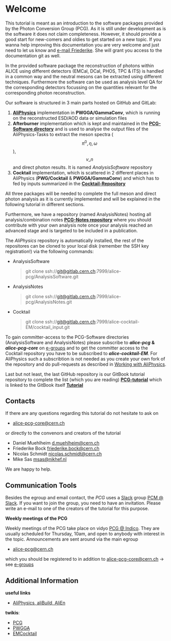 # Welcome

This tutorial is meant as an introduction to the software packages provided by the Photon Conversion Group \(PCG\). As it is still under development as is the software it does not claim completeness. However, it should provide a good start for new-comers and oldies to get started on a new topic. If you wanna help improving this documentation you are very welcome and just need to let us know and [e-mail Friederike](mailto:friederike.bock@cern.ch). She will grant you access to the documentation git as well.

In the provided software package the reconstruction of photons within ALICE using different detectors \(EMCal, DCal, PHOS, TPC & ITS\) is handled in a common way and the neutral mesons can be extracted using different techniques. Furthermore the software can be used as analysis level QA for the corresponding detectors focussing on the quantities relevant for the corresponding photon reconstruction.

Our software is structured in 3 main parts hosted on GitHub and GitLab:

1. [**AliPhysics**](https://github.com/alisw/AliPhysics) implementation in **PWGGA/GammaConv**, which is running on the reconstructed ESD/AOD data or simulation files
2. **Afterburner** implementation which is kept and maintained in the [**PCG-Software directory**](https://gitlab.cern.ch/alice-pcg/AnalysisSoftware) and is used to analyse the output files of the AliPhysics-Tasks to extract the meson spectra \($$\pi^0, \eta, \omega$$\), $$v\_n$$ and direct photon results. It is named _AnalysisSoftware_ repository
3. **Cocktail** implementation, which is scattered in 2 different places in AliPhysics \(**PWG/Cocktail** & **PWGGA/GammaConv**\) and which has to fed by inputs summarized in the [**Cocktail-Repository**](https://gitlab.cern.ch/alice-cocktail-EM/cocktail_input)

All three packages will be needed to complete the full meson and direct photon analysis as it is currently implemented and will be explained in the following tutorial in different sections.

Furthermore, we have a repository \(named AnalysisNotes\) hosting all analysis/combination notes [**PCG-Notes repository**](https://gitlab.cern.ch/alice-pcg/AnalysisNotes) where you should contribute with your own analysis note once your analysis reached an advanced stage and is targeted to be included in a publication.

The _AliPhysics_ repository is automatically installed, the rest of the repositores can be cloned to your local disk \(remember the SSH key registration!\) via the following commands:

* AnalysisSoftware

  > git clone ssh://git@gitlab.cern.ch:7999/alice-pcg/AnalysisSoftware.git

* AnalysisNotes

  > git clone ssh://git@gitlab.cern.ch:7999/alice-pcg/AnalysisNotes.git

* Cocktail

  > git clone ssh://git@gitlab.cern.ch:7999/alice-cocktail-EM/cocktail\_input.git

To gain committer-access to the PCG-Software directories \(AnalysisSoftware and AnalysisNotes\) please subscribe to _**alice-pcg**_ **&** _**alice-pcg-core**_ on [e-groups](https://e-groups.cern.ch/) and to get the committer access to the Cocktail repository you have to be subscribed to _**alice-cocktail-EM**_. For AliPhysics such a subscribtion is not needed as you create your own fork of the repository and do pull-requests as described in [Working with AliPhysics](http://alisw.github.io/git-tutorial/).

Last but not least, the last GitHub repository is our GitBook tutorial repository to complete the list \(which you are reading\) [**PCG-tutorial**](https://github.com/FriederikeBock/ALICEPCGtutorial) which is linked to the GitBook itself [**Tutorial**](https://friederikebock.gitbooks.io/pcgtutorial/content/)

## Contacts

If there are any questions regarding this tutorial do not hesitate to ask on

* [alice-pcg-core@cern.ch](mailto:alice-pcg-core@cern.ch) 

or directly to the convenors and creators of the tutorial

* Daniel Muehlheim [d.muehlheim@cern.ch](mailto:d.muehlheim@cern.ch)
* Friederike Bock [friederike.bock@cern.ch](mailto:friederike.bock@cern.ch)
* Nicolas Schmidt [nicolas.schmidt@cern.ch](mailto:nicolas.schmidt@cern.ch)
* Mike Sas [msas@nikhef.nl](mailto:msas@nikhef.nl)

We are happy to help.

## Communication Tools

Besides the egroup and email contact, the _PCG_ uses a [Slack](https://slack.com) group [PCM @ Slack](https://alicepcmgroup.slack.com/). If you want to join the group, you need to have an invitation. Please write an e-mail to one of the creators of the tutorial for this purpose.

**Weekly meetings of the PCG**

Weekly meetings of the PCG take place on vidyo [PCG @ Indico](https://indico.cern.ch/category/4027/). They are usually scheduled for Thursday, 10am, and open to anybody with interest in the topic. Announcements are sent around via the main egroup

* [alice-pcg@cern.ch](mailto:alice-pcg@cern.ch)

which you should be registered to in addition to [alice-pcg-core@cern.ch](mailto:alice-pcg-core@cern.ch) -&gt; see [e-groups](https://e-groups.cern.ch)

## Additional Information

**useful links**

* [AliPhysics, aliBuild, AliEn](https://dberzano.github.io/)

**twikis**:

* [PCG](https://twiki.cern.ch/twiki/bin/view/ALICE/PWGGAPcmGroup)
* [PWGGA](https://twiki.cern.ch/twiki/bin/view/ALICE/PWGGA)
* [EMCocktail](https://twiki.cern.ch/twiki/bin/view/ALICE/EMCocktail)

